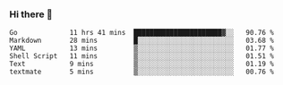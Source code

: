 ### Hi there 👋

<!--
**yeya24/yeya24** is a ✨ _special_ ✨ repository because its `README.md` (this file) appears on your GitHub profile.

Here are some ideas to get you started:

- 🔭 I’m currently working on ...
- 🌱 I’m currently learning ...
- 👯 I’m looking to collaborate on ...
- 🤔 I’m looking for help with ...
- 💬 Ask me about ...
- 📫 How to reach me: ...
- 😄 Pronouns: ...
- ⚡ Fun fact: ...
-->

<!--START_SECTION:waka-->

```text
Go             11 hrs 41 mins  ██████████████████████▓░░   90.76 %
Markdown       28 mins         █░░░░░░░░░░░░░░░░░░░░░░░░   03.68 %
YAML           13 mins         ▒░░░░░░░░░░░░░░░░░░░░░░░░   01.77 %
Shell Script   11 mins         ▒░░░░░░░░░░░░░░░░░░░░░░░░   01.51 %
Text           9 mins          ▒░░░░░░░░░░░░░░░░░░░░░░░░   01.19 %
textmate       5 mins          ▒░░░░░░░░░░░░░░░░░░░░░░░░   00.76 %
```

<!--END_SECTION:waka-->
